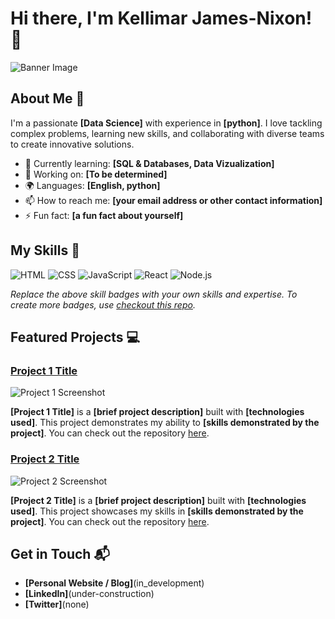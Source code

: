 # Hi there, I'm Kellimar James-Nixon! 👋

![Banner Image](your_banner_image_url_here)

## About Me 🚀

I'm a passionate **[Data Science]** with experience in **[python]**. I love tackling complex problems, learning new skills, and collaborating with diverse teams to create innovative solutions.

- 🌱 Currently learning: **[SQL & Databases, Data Vizualization]**
- 🔭 Working on: **[To be determined]**
- 🌍 Languages: **[English, python]**
- 📫 How to reach me: **[your email address or other contact information]**
- ⚡ Fun fact: **[a fun fact about yourself]**

## My Skills 🧠

![HTML](https://img.shields.io/badge/-HTML-E34F26?style=flat-square&logo=html5&logoColor=white)
![CSS](https://img.shields.io/badge/-CSS-1572B6?style=flat-square&logo=css3&logoColor=white)
![JavaScript](https://img.shields.io/badge/-JavaScript-F7DF1E?style=flat-square&logo=javascript&logoColor=black)
![React](https://img.shields.io/badge/-React-61DAFB?style=flat-square&logo=react&logoColor=black)
![Node.js](https://img.shields.io/badge/-Node.js-339933?style=flat-square&logo=node.js&logoColor=white)

*Replace the above skill badges with your own skills and expertise. To create more badges, use [checkout this repo](https://github.com/alexandresanlim/Badges4-README.md-Profile).*

## Featured Projects 💻

### [Project 1 Title](project_1_link)

![Project 1 Screenshot](project_1_screenshot_url)

**[Project 1 Title]** is a **[brief project description]** built with **[technologies used]**. This project demonstrates my ability to **[skills demonstrated by the project]**. You can check out the repository [here](project_1_repository_link).

### [Project 2 Title](project_2_link)

![Project 2 Screenshot](project_2_screenshot_url)

**[Project 2 Title]** is a **[brief project description]** built with **[technologies used]**. This project showcases my skills in **[skills demonstrated by the project]**. You can check out the repository [here](project_2_repository_link).

## Get in Touch 📬

- **[Personal Website / Blog]**(in_development)
- **[LinkedIn]**(under-construction)
- **[Twitter]**(none)




<!---
datawithkel/datawithkel is a ✨ special ✨ repository because its `README.md` (this file) appears on your GitHub profile.
You can click the Preview link to take a look at your changes.
--->
